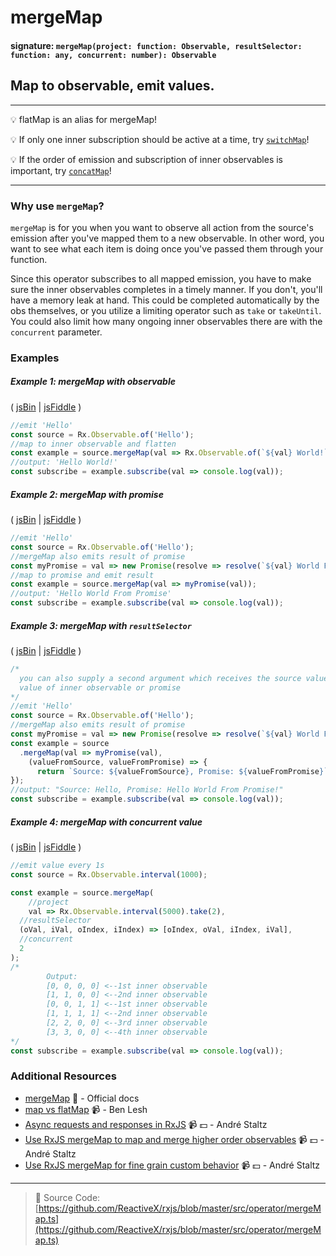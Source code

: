 # mergeMap
#### signature: `mergeMap(project: function: Observable, resultSelector: function: any, concurrent: number): Observable`

## Map to observable, emit values.

---
:bulb:  flatMap is an alias for mergeMap!

:bulb: If only one inner subscription should be active at a time, try [`switchMap`](switchmap.md)!

:bulb: If the order of emission and subscription of inner observables is important, try [`concatMap`](concatmap.md)!

---

### Why use `mergeMap`?

`mergeMap` is for you when you want to observe all action from the source's emission
after you've mapped them to a new observable. In other word, you want to see what
each item is doing once you've passed them through your function.

Since this operator subscribes to all mapped emission, you have to make sure the inner
observables completes in a timely manner. If you don't, you'll have a memory leak at
hand. This could be completed automatically by the obs themselves, or you utilize a
limiting operator such as `take` or `takeUntil`.  You could also limit how many ongoing
inner observables there are with the `concurrent` parameter.


### Examples

##### Example 1: mergeMap with observable

( [jsBin](http://jsbin.com/mojurubana/1/edit?js,console) | [jsFiddle](https://jsfiddle.net/btroncone/41awjgda/) )

```js
//emit 'Hello'
const source = Rx.Observable.of('Hello');
//map to inner observable and flatten
const example = source.mergeMap(val => Rx.Observable.of(`${val} World!`));
//output: 'Hello World!'
const subscribe = example.subscribe(val => console.log(val));
```

##### Example 2: mergeMap with promise

( [jsBin](http://jsbin.com/vuhecorana/1/edit?js,console) | [jsFiddle](https://jsfiddle.net/btroncone/o9kxpvsv/) )

```js
//emit 'Hello'
const source = Rx.Observable.of('Hello');
//mergeMap also emits result of promise
const myPromise = val => new Promise(resolve => resolve(`${val} World From Promise!`));
//map to promise and emit result
const example = source.mergeMap(val => myPromise(val));
//output: 'Hello World From Promise'
const subscribe = example.subscribe(val => console.log(val));
```

##### Example 3: mergeMap with `resultSelector`

( [jsBin](http://jsbin.com/wajokocage/1/edit?js,console) | [jsFiddle](https://jsfiddle.net/btroncone/zu9a6vr4/) )

```js
/*
  you can also supply a second argument which receives the source value and emitted
  value of inner observable or promise
*/
//emit 'Hello'
const source = Rx.Observable.of('Hello');
//mergeMap also emits result of promise
const myPromise = val => new Promise(resolve => resolve(`${val} World From Promise!`));
const example = source
  .mergeMap(val => myPromise(val), 
    (valueFromSource, valueFromPromise) => {
      return `Source: ${valueFromSource}, Promise: ${valueFromPromise}`;
});
//output: "Source: Hello, Promise: Hello World From Promise!"
const subscribe = example.subscribe(val => console.log(val));
```

##### Example 4: mergeMap with concurrent value

( [jsBin](http://jsbin.com/qaqucuwise/1/edit?js,console) | [jsFiddle](https://jsfiddle.net/btroncone/2rmLxpyz/) )

```js
//emit value every 1s
const source = Rx.Observable.interval(1000);

const example = source.mergeMap(
	//project
	val => Rx.Observable.interval(5000).take(2),
  //resultSelector
  (oVal, iVal, oIndex, iIndex) => [oIndex, oVal, iIndex, iVal],
  //concurrent
  2 
);
/*
		Output:
		[0, 0, 0, 0] <--1st inner observable
		[1, 1, 0, 0] <--2nd inner observable
		[0, 0, 1, 1] <--1st inner observable
		[1, 1, 1, 1] <--2nd inner observable
		[2, 2, 0, 0] <--3rd inner observable
		[3, 3, 0, 0] <--4th inner observable
*/
const subscribe = example.subscribe(val => console.log(val));
```

### Additional Resources
* [mergeMap](http://reactivex.io/rxjs/class/es6/Observable.js~Observable.html#instance-method-mergeMap) :newspaper: - Official docs
* [map vs flatMap](https://egghead.io/lessons/rxjs-rxjs-map-vs-flatmap) :video_camera: - Ben Lesh
* [Async requests and responses in RxJS](https://egghead.io/lessons/rxjs-04-reactive-programming-async-requests-and-responses-in-rxjs) :video_camera: :dollar: - André Staltz
* [Use RxJS mergeMap to map and merge higher order observables](https://egghead.io/lessons/rxjs-use-rxjs-mergemap-to-map-and-merge-high-order-observables?course=use-higher-order-observables-in-rxjs-effectively) :video_camera: :dollar: - André Staltz
* [Use RxJS mergeMap for fine grain custom behavior](https://egghead.io/lessons/rxjs-use-rxjs-mergemap-for-fine-grain-custom-behavior?course=use-higher-order-observables-in-rxjs-effectively) :video_camera: :dollar: - André Staltz

---
> :file_folder: Source Code:  [https://github.com/ReactiveX/rxjs/blob/master/src/operator/mergeMap.ts](https://github.com/ReactiveX/rxjs/blob/master/src/operator/mergeMap.ts)
